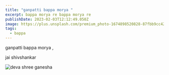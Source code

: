 ```yaml
---
title: "ganpatti bappa morya "
excerpt: bappa morya re bappa morya re
publishDate: 2023-02-03T12:12:49.050Z
image: https://plus.unsplash.com/premium_photo-1674898520828-87fbb9cc428e?ixlib=rb-4.0.3&ixid=MnwxMjA3fDB8MHxzZWFyY2h8MXx8Z2FucGF0aSUyMGJhcHBhfGVufDB8fDB8fA%3D%3D&auto=format&fit=crop&w=500&q=60
tags:
  - bappa
---
```

g﻿anpatti bappa morya ,

j﻿ai shivshankar



![deva shree ganesha](https://plus.unsplash.com/premium_photo-1674898520828-87fbb9cc428e?ixlib=rb-4.0.3&ixid=MnwxMjA3fDB8MHxzZWFyY2h8MXx8Z2FucGF0aSUyMGJhcHBhfGVufDB8fDB8fA%3D%3D&auto=format&fit=crop&w=500&q=60 "deva shree ganesha")
